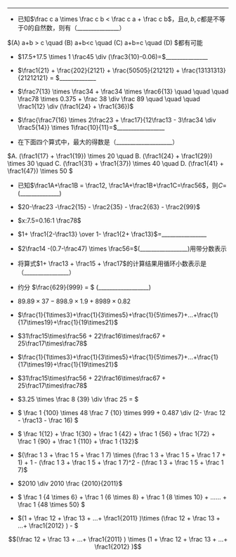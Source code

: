 
---

- 已知$\frac c a \times \frac c b < \frac c a + \frac c b$，且$a, b, c$都是不等于$0$的自然数，则有（_______________）

$(A) a+b > c \quad (B) a+b<c \quad (C) a+b=c \quad (D) $都有可能

  

- $17.5+17.5 \times 1 \frac45 \div (\frac3{10}-0.06)=$_______________

- $\frac1{21} + \frac{202}{2121} + \frac{50505}{212121} + \frac{13131313}{21212121} = $_____________

  

  

- $\frac7{13} \times \frac34 + \frac34 \times \frac6{13} \quad \quad \quad \frac78 \times 0.375 + \frac 38 \div \frac 89 \quad \quad \quad \frac1{12} \div (\frac1{24} + \frac1{36})$

>

>

>

>

>

  

- $\frac{\frac7{16} \times 2\frac23 + \frac17}{12\frac13 - 3\frac34 \div \frac5{14}} \times 1\frac{10}{11}=$_________________

  

- 在下面四个算式中，最大的得数是（____________________）

$A. (\frac1{17} + \frac1{19}) \times 20 \quad B. (\frac1{24} + \frac1{29}) \times 30 \quad C. (\frac1{31} + \frac1{37}) \times 40 \quad D. (\frac1{41} + \frac1{47}) \times 50 $

  

  

- 已知$\frac1A+\frac1B = \frac12, \frac1A+\frac1B+\frac1C=\frac56$，则$C=$(______________)

  

  

- $20-\frac23 -\frac2{15} - \frac2{35} - \frac2{63} - \frac2{99}$

>

>

>

>

>

  

  

- $x:7.5=0.16:1 \frac78$

>

>

>

>

>

- $1+ \frac1{2-\frac13} \over 1- \frac1{2+ \frac13}$=________________

  

- $2\frac14 -(0.7-\frac47) \times \frac56=$(_________________)用带分数表示

  

- 将算式$1+ \frac13 + \frac15 + \frac17$的计算结果用循环小数表示是（________________）

- 约分 $\frac{629}{999} = $ (__________________)

  

- $89.89 \times 37 - 898.9 \times 1.9 + 8989 \times 0.82$

>

>

>

>

>

>

- $\frac{1}{1\times3}+\frac{1}{3\times5}+\frac{1}{5\times7}+...+\frac{1}{17\times19}+\frac{1}{19\times21}$

>

>

>

>

>

>

  

- $31\frac15\times\frac56 + 22\frac16\times\frac67 + 25\frac17\times\frac78$

>

>

>

>

>

>

  

  

- $\frac{1}{1\times3}+\frac{1}{3\times5}+\frac{1}{5\times7}+...+\frac{1}{17\times19}+\frac{1}{19\times21}$

>

>

>

>

>

>

- $31\frac15\times\frac56 + 22\frac16\times\frac67 + 25\frac17\times\frac78$

>

>

>

>

>

>

  

- $3.25 \times \frac 8 {39} \div \frac 25 = $

- $ \frac 1 {100} \times 48 \frac 7 {10} \times 999 + 0.487 \div (2- \frac 12 - \frac13 - \frac 16) $

>

>

>

>

>

>

  

- $ \frac 1{12} + \frac 1{30} + \frac 1 {42} + \frac 1 {56} + \frac 1{72} + \frac 1 {90} + \frac 1 {110} + \frac 1 {132}$

>

>

>

>

>

>

- $(\frac 1 3 + \frac 1 5 + \frac 1 7) \times (\frac 1 3 + \frac 1 5 + \frac 1 7 + 1) + 1 - (\frac 1 3 + \frac 1 5 + \frac 1 7)^2 - (\frac 1 3 + \frac 1 5 + \frac 1 7)$

>

>

>

>

>

>

- $2010 \div 2010 \frac {2010}{2011}$

>

>

>

>

>

>

  

- $ \frac 1 {4 \times 6} + \frac 1 {6 \times 8} + \frac 1 {8 \times 10} + ...... + \frac 1 {48 \times 50} $

>

>

>

>

>

>

  

- $(1 + \frac 12 + \frac 13 + ...+ \frac1{2011} )\times (\frac 12 + \frac 13 + ...+ \frac1{2012} ) - $

$$(\frac 12 + \frac 13 + ...+ \frac1{2011} ) \times (1 + \frac 12 + \frac 13 + ...+ \frac1{2012} )$$

>

>

>

>

>

>
<!--stackedit_data:
eyJoaXN0b3J5IjpbLTE0ODIwNTA4MDMsNTA4MTk5OTFdfQ==
-->